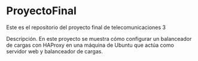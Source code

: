 # ProyectoFinal
Este es el repositorio del proyecto final de telecomunicaciones 3

Descripción.
En este proyecto se muestra cómo configurar un balanceador de cargas con HAProxy en una máquina de Ubuntu que actúa como servidor web y balanceador de cargas.
